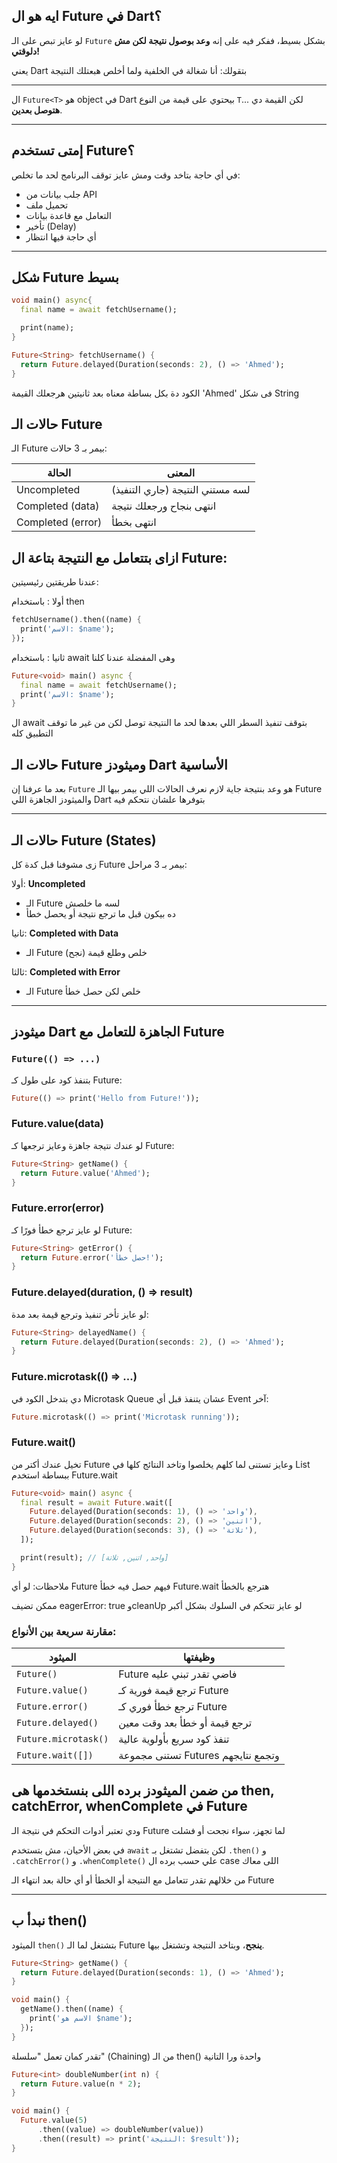 ## ايه هو ال Future في Dart؟

لو عايز تبص على الـ `Future` بشكل بسيط، ففكر فيه على إنه **وعد بوصول نتيجة لكن مش دلوقتي!**  

يعني Dart بتقولك: أنا شغالة في الخلفية ولما أخلص هبعتلك النتيجة

---

ال `Future<T>` هو object في Dart بيحتوي على قيمة من النوع `T`... لكن القيمة دي **هتوصل بعدين**.

---

## إمتى تستخدم Future؟

في أي حاجة بتاخد وقت ومش عايز توقف البرنامج لحد ما تخلص:

- جلب بيانات من API
- تحميل ملف
- التعامل مع قاعدة بيانات
- تأخير (Delay)
- أي حاجة فيها انتظار

---

## شكل Future بسيط

```dart
void main() async{
  final name = await fetchUsername();

  print(name);
}

Future<String> fetchUsername() {
  return Future.delayed(Duration(seconds: 2), () => 'Ahmed');
}

```
الكود دة بكل بساطة معناه بعد ثانيتين هرجعلك القيمة 'Ahmed' فى شكل String

## حالات الـ Future
الـ Future بيمر بـ 3 حالات:

| الحالة            | المعنى                           |
| ----------------- | -------------------------------- |
| Uncompleted       | لسه مستني النتيجة (جاري التنفيذ) |
| Completed (data)  | انتهى بنجاح ورجعلك نتيجة         |
| Completed (error) | انتهى بخطأ                       |

## ازاى بتتعامل مع النتيجة بتاعة ال Future:

عندنا طريقتين رئيسيتين:

أولا : باستخدام then
```dart
fetchUsername().then((name) {
  print('الاسم: $name');
});
```

ثانيا : باستخدام await وهى المفضلة عندنا كلنا
```dart
Future<void> main() async {
  final name = await fetchUsername();
  print('الاسم: $name');
}
```
ال await بتوقف تنفيذ السطر اللي بعدها لحد ما النتيجة توصل لكن من غير ما توقف التطبيق كله


## حالات الـ Future وميثودز Dart الأساسية

بعد ما عرفنا إن `Future` هو وعد بنتيجة جاية لازم نعرف الحالات اللي بيمر بيها الـ Future والميثودز الجاهزة اللي Dart بتوفرها علشان نتحكم فيه

---

## حالات الـ Future (States)

زى مشوفنا قبل كدة كل Future بيمر بـ 3 مراحل:

أولا: **Uncompleted**
   - الـ Future لسه ما خلصش
   - ده بيكون قبل ما ترجع نتيجة أو يحصل خطأ

ثانيا: **Completed with Data**
   - الـ Future خلص وطلع قيمة (نجح)

ثالثا: **Completed with Error**
   - الـ Future خلص لكن حصل خطأ

---

## ميثودز Dart الجاهزة للتعامل مع Future

###  `Future(() => ...)`

بتنفذ كود على طول كـ Future:

```dart
Future(() => print('Hello from Future!'));
```

### Future.value(data)
لو عندك نتيجة جاهزة وعايز ترجعها كـ Future:
```dart
Future<String> getName() {
  return Future.value('Ahmed');
}
```

### Future.error(error)
لو عايز ترجع خطأ فورًا كـ Future:
```dart
Future<String> getError() {
  return Future.error('حصل خطأ!');
}
```

### Future.delayed(duration, () => result)
لو عايز تأخر تنفيذ وترجع قيمة بعد مدة:
```dart
Future<String> delayedName() {
  return Future.delayed(Duration(seconds: 2), () => 'Ahmed');
}
```

### Future.microtask(() => ...)
دي بتدخل الكود في Microtask Queue عشان يتنفذ قبل أي Event آخر:
```dart
Future.microtask(() => print('Microtask running'));
```

### Future.wait()

تخيل عندك أكتر من Future وعايز تستنى لما كلهم يخلصوا وتاخد النتائج كلها في List
ببساطة استخدم Future.wait
```dart
Future<void> main() async {
  final result = await Future.wait([
    Future.delayed(Duration(seconds: 1), () => 'واحد'),
    Future.delayed(Duration(seconds: 2), () => 'اتنين'),
    Future.delayed(Duration(seconds: 3), () => 'تلاتة'),
  ]);

  print(result); // [واحد, اتنين, تلاتة]
}
```

ملاحظات:
لو أي Future فيهم حصل فيه خطأ Future.wait هترجع بالخطأ

ممكن تضيف eagerError: true وcleanUp لو عايز تتحكم في السلوك بشكل أكبر

### مقارنة سريعة بين الأنواع:
| الميثود              | وظيفتها                            |
| -------------------- | ---------------------------------- |
| `Future()`           | Future فاضي تقدر تبني عليه         |
| `Future.value()`     | ترجع قيمة فورية كـ Future          |
| `Future.error()`     | ترجع خطأ فوري كـ Future            |
| `Future.delayed()`   | ترجع قيمة أو خطأ بعد وقت معين      |
| `Future.microtask()` | تنفذ كود سريع بأولوية عالية        |
| `Future.wait([])`    | تستنى مجموعة Futures وتجمع نتايجهم |

## من ضمن الميثودز برده اللى بنستخدمها هى then, catchError, whenComplete في Future

ودي تعتبر أدوات التحكم في نتيجة الـ Future لما تجهز، سواء نجحت أو فشلت

في بعض الأحيان، مش بتستخدم `await` لكن بتفضل تشتغل بـ `.then()` و `.catchError()` و `.whenComplete()` علي حسب برده ال case اللى معاك

من خلالهم تقدر تتعامل مع النتيجة أو الخطأ أو أي حالة بعد انتهاء الـ Future

---

## نبدأ ب then()

الميثود `then()` بتشتغل لما الـ Future **ينجح**، وبتاخد النتيجة وتشتغل بيها.

```dart
Future<String> getName() {
  return Future.delayed(Duration(seconds: 1), () => 'Ahmed');
}

void main() {
  getName().then((name) {
    print('الاسم هو $name');
  });
}
```

تقدر كمان تعمل "سلسلة" (Chaining) من الـ then() واحدة ورا التانية
```dart
Future<int> doubleNumber(int n) {
  return Future.value(n * 2);
}

void main() {
  Future.value(5)
      .then((value) => doubleNumber(value))
      .then((result) => print('النتيجة: $result'));
}
```
